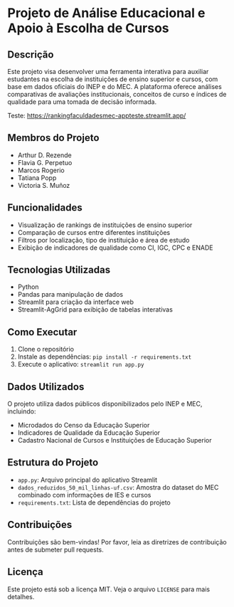 # Projeto de Análise Educacional e Apoio à Escolha de Cursos

## Descrição

Este projeto visa desenvolver uma ferramenta interativa para auxiliar estudantes na escolha de instituições de ensino superior e cursos, com base em dados oficiais do INEP e do MEC. A plataforma oferece análises comparativas de avaliações institucionais, conceitos de curso e índices de qualidade para uma tomada de decisão informada.

Teste: https://rankingfaculdadesmec-appteste.streamlit.app/

## Membros do Projeto

- Arthur D. Rezende
- Flavia G. Perpetuo
- Marcos Rogerio
- Tatiana Popp
- Victoria S. Muñoz

## Funcionalidades

- Visualização de rankings de instituições de ensino superior
- Comparação de cursos entre diferentes instituições
- Filtros por localização, tipo de instituição e área de estudo
- Exibição de indicadores de qualidade como CI, IGC, CPC e ENADE

## Tecnologias Utilizadas

- Python
- Pandas para manipulação de dados
- Streamlit para criação da interface web
- Streamlit-AgGrid para exibição de tabelas interativas

## Como Executar

1. Clone o repositório
2. Instale as dependências: `pip install -r requirements.txt`
3. Execute o aplicativo: `streamlit run app.py`

## Dados Utilizados

O projeto utiliza dados públicos disponibilizados pelo INEP e MEC, incluindo:

- Microdados do Censo da Educação Superior
- Indicadores de Qualidade da Educação Superior
- Cadastro Nacional de Cursos e Instituições de Educação Superior

## Estrutura do Projeto

- `app.py`: Arquivo principal do aplicativo Streamlit
- `dados_reduzidos_50_mil_linhas-uf.csv`: Amostra do dataset do MEC combinado com informações de IES e cursos
- `requirements.txt`: Lista de dependências do projeto

## Contribuições

Contribuições são bem-vindas! Por favor, leia as diretrizes de contribuição antes de submeter pull requests.

## Licença

Este projeto está sob a licença MIT. Veja o arquivo `LICENSE` para mais detalhes.
